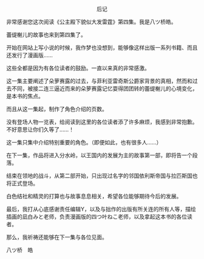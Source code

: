 <p align="center">后记</p>

非常感谢您这次阅读《公主殿下貌似大发雷霆》第四集。我是八ツ桥皓。

蕾缇榭儿的故事也来到第四集了。

开始在网站上写小说的时候，我作梦也没想到，能够像这样出版一系列书籍、而且还发行了漫画版……

这些全都是因为有各位读者的鼓励。一直以来真的非常感激。

这一集主要阐述了朵萝赛露的过去，与菲利亚雷奇斯公爵家背景的真相，然而和过去不同，被接二连三逼近而来的朵萝赛露记忆耍得团团转的蕾缇榭儿的心境变化，是本书的焦点。

而且从这一集起，制作了角色介绍的页数。

没有登场人物一览表，给阅读到这里的各位读者添了许多麻烦，我感到非常抱歉。不好意思让你们久等了……！

这一集只集中介绍特别重要的角色。（即便如此，也有很多人……）

在下一集，作品将进入分水岭，以王国内的发展为主的故事第一部，即将告一个段落。

结束在领地的战斗，从第二部开始，只出现过名字的邻国依利斯帝国与拉匹斯国也将正式登场。

白色结社和精灵的打算也与故事息息相关，希望各位能够期待今后的发展。

最后，我打从心底感谢责任编辑Y，以及与拙作的出版有所关连的所有人等，描绘插画的凪白みと老师，负责漫画版的四つ叶ねこ老师，以及拿起这本书的各位读者。

那么，我祈祷还能够在下一集与各位见面。

八ツ桥　皓

